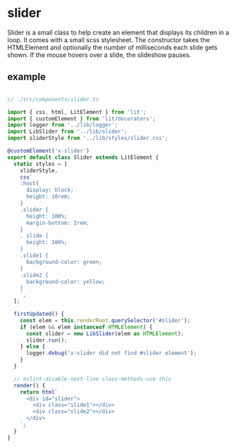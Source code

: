 # slider

Slider is a small class to help create an element that displays its children in a loop. It comes with a small scss stylesheet. The constructor takes the HTMLElement and optionally the number of milliseconds each slide gets shown. If the mouse hovers over a slide, the slideshow pauses.

## example

```typescript

// ./src/components/slider.ts

import { css, html, LitElement } from 'lit';
import { customElement } from 'lit/decorators';
import logger from '../lib/logger';
import LibSlider from '../lib/slider';
import sliderStyle from '../lib/styles/slider.css';

@customElement('x-slider')
export default class Slider extends LitElement {
  static styles = [
    sliderStyle,
    css`
    :host{
      display: block;
      height: 10rem;
    }
    .slider {
      height: 100%;
      margin-bottom: 2rem;
    }
    . slide {
      height: 100%;
    }
    .slide1 {
      background-color: green;
    }
    .slide2 {
      background-color: yellow;
    }
    `,
  ];

  firstUpdated() {
    const elem = this.renderRoot.querySelector('#slider');
    if (elem && elem instanceof HTMLElement) {
      const slider = new LibSlider(elem as HTMLElement);
      slider.run();
    } else {
      logger.debug('x-slider did not find #slider element');
    }
  }

  // eslint-disable-next-line class-methods-use-this
  render() {
    return html`
      <div id="slider">
        <div class="slide1"></div>
        <div class="slide2"></div>
      </div>
    `;
  }
}
```
